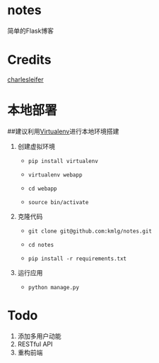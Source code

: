 notes
=====

简单的Flask博客

Credits
=======

[charlesleifer](http://charlesleifer.com/blog/saturday-morning-hack-a-little-note-taking-app-with-flask/)

本地部署
========

##建议利用[Virtualenv](http://virtualenv.readthedocs.org/en/latest/)进行本地环境搭建

1. 创建虚拟环境

    * ```pip install virtualenv```
    
    * ```virtualenv webapp```
    
    * ```cd webapp```
    
    * ```source bin/activate```

2. 克隆代码

    * ```git clone git@github.com:kmlg/notes.git```
    
    * ```cd notes```
    
    * ```pip install -r requirements.txt```
    

3. 运行应用

    * ```python manage.py```

Todo
====

1. 添加多用户动能
2. RESTful API
3. 重构前端
